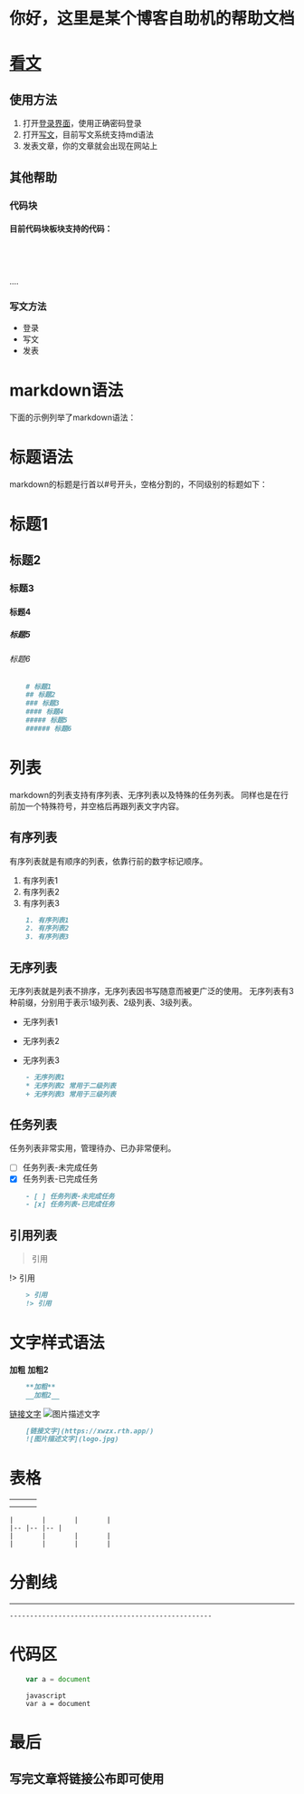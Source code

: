 # 你好，这里是某个博客自助机的帮助文档
# [看文](https://xwzx.rth.app/see/index.html)
## 使用方法
1. 打开[登录界面](https://xwzx.rth.app/login/login.php)，使用正确密码登录
2. 打开[写文](https://xwzx.rth.app/r.html)，目前写文系统支持md语法
3. 发表文章，你的文章就会出现在网站上
## 其他帮助
### 代码块
#### 目前代码块板块支持的代码： 
```css
```
```html
```
```javascript
```
```md
```
....
### 写文方法
- 登录
- 写文 
- 发表
# markdown语法

下面的示例列举了markdown语法：

# 标题语法
 
markdown的标题是行首以#号开头，空格分割的，不同级别的标题如下：

# 标题1
## 标题2
### 标题3
#### 标题4
##### 标题5
###### 标题6
```markdown
	# 标题1
	## 标题2
	### 标题3
	#### 标题4
	##### 标题5
	###### 标题6
```
# 列表
markdown的列表支持有序列表、无序列表以及特殊的任务列表。
同样也是在行前加一个特殊符号，并空格后再跟列表文字内容。

## 有序列表
有序列表就是有顺序的列表，依靠行前的数字标记顺序。
1. 有序列表1
2. 有序列表2 
3. 有序列表3
```markdown
	1. 有序列表1
	2. 有序列表2 
	3. 有序列表3
```
## 无序列表
无序列表就是列表不排序，无序列表因书写随意而被更广泛的使用。
无序列表有3种前缀，分别用于表示1级列表、2级列表、3级列表。
- 无序列表1 
* 无序列表2	
+ 无序列表3
```markdown
	- 无序列表1 
	* 无序列表2 常用于二级列表
	+ 无序列表3 常用于三级列表
```
## 任务列表
任务列表非常实用，管理待办、已办非常便利。
- [ ] 任务列表-未完成任务 
- [x] 任务列表-已完成任务 
```markdown
	- [ ] 任务列表-未完成任务 
	- [x] 任务列表-已完成任务 
```
## 引用列表
> 引用
 
!> 引用
```markdown
	> 引用
	!> 引用
```
# 文字样式语法
**加粗** 
__加粗2__
```markdown
	**加粗** 
	__加粗2__
```
[链接文字](https://xwzx.rth.app/)
![图片描述文字](logo.jpg)
```markdown
	[链接文字](https://xwzx.rth.app/)
	![图片描述文字](logo.jpg)
```

# 表格 

|		|		|		|
|--	|--	|--	|
|		|		|		|
|		|		|		|

```
|		|		|		|
|--	|--	|--	|
|		|		|		|
|		|		|		|

```
# 分割线
--------------------------------------------------
```
--------------------------------------------------
```

# 代码区
``` javascript
	var a = document
```
```
	javascript
	var a = document
```
# 最后
## 写完文章将链接公布即可使用